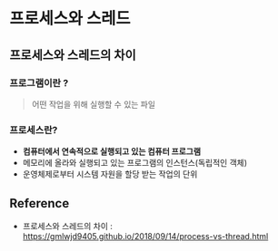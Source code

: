 # 프로세스와 스레드

## 프로세스와 스레드의 차이

### 프로그램이란 ?

> 어떤 작업을 위해 실행할 수 있는 파일

### 프로세스란?

* **컴퓨터에서 연속적으로 실행되고 있는 컴퓨터 프로그램**
* 메모리에 올라와 실행되고 있는 프로그램의 인스턴스(독립적인 객체)
* 운영체제로부터 시스템 자원을 할당 받는 작업의 단위

## Reference

* 프로세스와 스레드의 차이 : https://gmlwjd9405.github.io/2018/09/14/process-vs-thread.html

